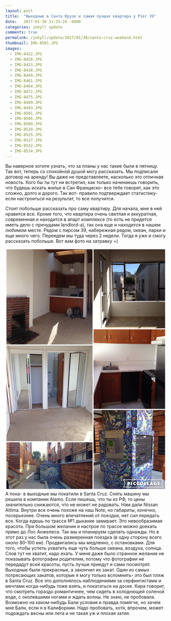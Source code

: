 ```yaml
---
layout: post
title:  "Выходные в Санта Крузе и самая лучшая квартира у Pier 39"
date:   2017-01-30 21:25:24 -0800
categories: jekyll update
comments: true
permalink: /jekyll/update/2017/01/30/santa-cruz-weekend.html
thumbnail: IMG-8501.JPG
images:
  - IMG-8422.JPG
  - IMG-8428.JPG
  - IMG-8433.JPG
  - IMG-8438.JPG
  - IMG-8449.JPG
  - IMG-8461.JPG
  - IMG-8464.JPG
  - IMG-8472.JPG
  - IMG-8475.JPG
  - IMG-8489.JPG
  - IMG-8493.JPG
  - IMG-8501.JPG
  - IMG-8506.JPG
  - IMG-8509.JPG
  - IMG-8520.JPG
  - IMG-8525.JPG
  - IMG-8527.JPG
  - IMG-8532.JPG
  - IMG-8534.JPG
---
```


Вы наверное хотите узнать, что за планы у нас такие были в пятницу. Так вот, теперь со спокойной душой могу рассказать. Мы подписали договор на аренду!  <!--separate--> 
Вы даже не представляете, насколько это отличная новость. Кого бы ты тут ни встретил, как только начинаешь говорить, что будешь искать жилье в Сан Франциско- все тебе говорят, как это сложно, долго и дорого. Так вот- правило подтверждает статистику-если настроиться на результат, то все получится.

Стоит побольше рассказать про саму квартиру. Для начала, мне в ней нравится все. Кроме того, что квартира очень светлая и аккуратная, современная и находится в апарт комплексе (то есть не придется иметь дело с причудами landlord-а), так она еще и находится в нашем любимом месте. Рядом с пирсом 39, набережная рядом, океан, парки и еще много чего. Переедем мы туда через 2 недели. Тогда я уже и смогу рассказать побольше. 
Вот вам фото на затравку =)

![Our new cozy place](/assets/images/posts/stories/2017-01-30-santa-cruz-weekend/IMG-9358.JPG)
А пока- в выходные мы покатили в Santa Cruz. Снять машину мы решила в компании Alamo. Если пишешь, что ты из РФ, то цены значительно снижаются, что не может не радовать. Нам дали Nissan Altima. Внутри все очень похоже на наш Note, но габариты, конечно, посерьезнее.
Очень много впечатлений от поездки, нет сил передать все. Когда едешь по трассе №1 дыхание замирает. Это невообразимая красота. При большом желании и настрое по трассе можно доехать прямо до Лос Анжелеса. Так мы и планируем сделать однажды. Но в этот раз у нас была очень размеренная поездка (в одну сторону всего около 80-100 км). Продвигались мы медленно, с остановками. Для того, чтобы успеть ухватить еще чуть больше океана, воздуха, солнца. Слов тут не хватит, надо ехать. У меня даже было странное желание не показывать фотографии родителям, потому что фотографии не передадут всей красоты, пусть лучше приедут и сами посмотрят. 
Выходные были прекрасные, а закончил их закат. Один из самых потрясающих закатов, которые я могу только вспомнить- это был пляж в Santa Cruz. Все это дополнялось наблюдениями за серфингистами и мечтами когда-нибудь тоже взять, и покататься на доске. Кира говорит, что смотреть гораздо романтичнее, чем сидеть в холоднющей соленой воде, с околевшими ногами и ждать волны. Не знаю, не пробовала. Возможно на каком-нибудь Бали условия и правда помягче, но зачем мне Бали, если я в Калифорнии. Надо пробовать, хотя, впрочем, может подождать весны или лета и не такая уж и плохая затея.


